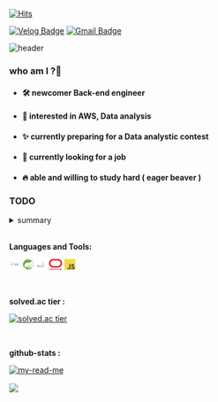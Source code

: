 [![Hits](https://hits.seeyoufarm.com/api/count/incr/badge.svg?url=https%3A%2F%2Fgithub.com%2FGoAdRider&count_bg=%231B41C3&title_bg=%23CF0A0A&icon=&icon_color=%23DD9B9B&title=hits&edge_flat=false)](https://hits.seeyoufarm.com)

[![Velog Badge](http://img.shields.io/badge/-VELOG-20c997?style=flat&link=https://velog.io/@osk3856)](https://velog.io/@osk3856)
[![Gmail Badge](https://img.shields.io/badge/Gmail-d14836?style=flat-square&logo=Gmail&logoColor=white&link=mailto:osk3856@gmail.com)](mailto:osk3856@gmail.com)

![header](https://capsule-render.vercel.app/api?type=egg&color=auto&height=300&section=header&text=SEONGKEUN%20OH&fontSize=90&animation=fadeIn&fontAlignY=38&desc=FROM%20SOUTH%20KOREA❤&descAlignY=51&descAlign=62)

### who am I ?👋

 * #### 🛠 newcomer Back-end engineer
 * #### 🧡 interested in AWS, Data analysis
 * #### ✨ currently preparing for a Data analystic contest
 * #### 👀 currently looking for a job
 * #### 🔥 able and willing to study hard ( eager beaver )


### TODO
<details>
  <summary>summary</summary>
  
   - [x] 백준 기초강의에 수렴하는 부분 알고리즘 시작
   - [ ] 클론코딩 - 리팩토링 개인프로젝트
  
</details>


<br/>

**Languages and Tools:**  

<code><img height="20" src="https://raw.githubusercontent.com/github/explore/80688e429a7d4ef2fca1e82350fe8e3517d3494d/topics//java/java.png"></code>
<code><img height="20" src="https://raw.githubusercontent.com/github/explore/80688e429a7d4ef2fca1e82350fe8e3517d3494d/topics/spring-boot/spring-boot.png"></code>
<code><img height="20" src="https://raw.githubusercontent.com/github/explore/5c058a388828bb5fde0bcafd4bc867b5bb3f26f3/topics/mysql/mysql.png"></code> 
<code><img height="20" src="https://github.com/GoAdRider/GoAdRider/blob/main/images/oracle.png"></code>
<code><img height="20" src="https://raw.githubusercontent.com/github/explore/80688e429a7d4ef2fca1e82350fe8e3517d3494d/topics/javascript/javascript.png"></code>

<br/>



**solved.ac tier :**

[![solved.ac tier](http://mazassumnida.wtf/api/v2/generate_badge?boj=osk3425)](https://solved.ac/osk3425)

<br/>

**github-stats :**

[![my-read-me](https://github-readme-stats.vercel.app/api?username=GoAdRider&show_icons=true&theme=radical)](https://github.com/GoAdRider/GoAdRider)


<a href="https://github.com/GoAdRider/GoAdRider">
  <img align="center" src="https://github-readme-stats.anuraghazra1.vercel.app/api/top-langs/?username=GoAdRider&layout=compact&theme=material-palenight" />
</a>

<!--
**GoAdRider/GoAdRider** is a ✨ _special_ ✨ repository because its `README.md` (this file) appears on your GitHub profile.

Here are some ideas to get you started:

- 🔭 I’m currently working on ...
- 🌱 I’m currently learning ...
- 👯 I’m looking to collaborate on ...
- 🤔 I’m looking for help with ...
- 💬 Ask me about ...
- 📫 How to reach me: ...
- 😄 Pronouns: ...
- ⚡ Fun fact: ...
-->

